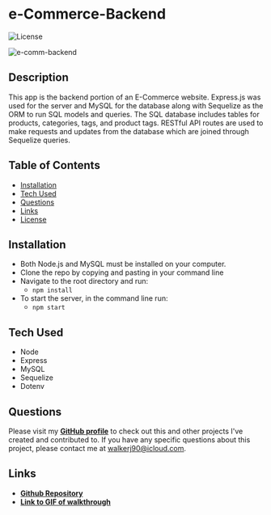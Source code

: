 # e-Commerce-Backend

![License](https://img.shields.io/badge/License%3A-MIT-green.svg)

![e-comm-backend](https://user-images.githubusercontent.com/72112742/112589305-1aed6400-8dbe-11eb-953b-e52bbf2fb861.gif)

## Description
This app is the backend portion of an E-Commerce website. Express.js was used for the server and MySQL for the database along with Sequelize as the ORM to run SQL models and queries.
The SQL database includes tables for products, categories, tags, and product tags. RESTful API routes are used to make requests and updates from the database which are joined through Sequelize queries.

## Table of Contents
- [Installation](#installation)
- [Tech Used](#tech-used)
- [Questions](#questions)
- [Links](#links)
- [License](#license) 

## Installation
- Both Node.js and MySQL must be installed on your computer.
- Clone the repo by copying and pasting in your command line
- Navigate to the root directory and run: 
  - `npm install`
- To start the server, in the command line run: 
  - `npm start`

## Tech Used
- Node
- Express
- MySQL
- Sequelize
- Dotenv

## Questions
Please visit my **[GitHub profile](https://github.com/walkerj90/)** to check out this and other projects I've created and contributed to.
If you have any specific questions about this project, please contact me at <walkerj90@icloud.com>.

## Links
- **[Github Repository](https://github.com/walkerj90/e-Commerce-Backend)**
- **[Link to GIF of walkthrough](https://user-images.githubusercontent.com/72112742/112589305-1aed6400-8dbe-11eb-953b-e52bbf2fb861.gif)**
